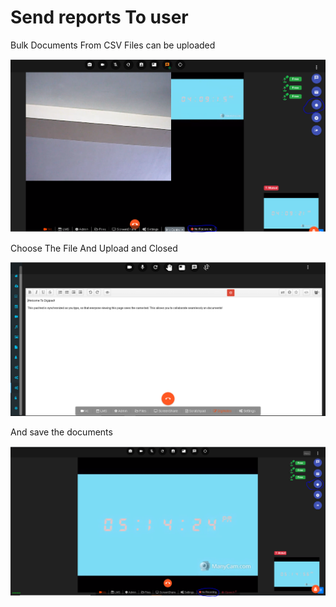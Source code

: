 # Send reports To user

Bulk Documents From CSV Files can be uploaded

![](../.gitbook/assets/image%20%28123%29.png)

Choose The File And Upload and Closed

![](../.gitbook/assets/image%20%28233%29.png)

And save the documents

![](../.gitbook/assets/image%20%28236%29.png)

